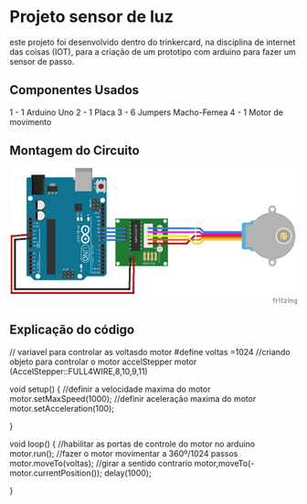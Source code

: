  # Projeto sensor de luz

este projeto foi desenvolvido dentro do trinkercard, na disciplina de internet das coisas 
(IOT), para a criação de um prototipo com arduino para fazer um sensor de passo.

## Componentes Usados
1 - 1 Arduino Uno
2 - 1 Placa
3 - 6 Jumpers Macho-Femea
4 - 1 Motor de movimento

## Montagem do Circuito
![Imagem do Circuito](motor-de-passo-arduino-img4.png)

## Explicação do código


// variavel para controlar as voltasdo motor
 #define voltas =1024
//criando objeto para controlar o motor
accelStepper motor (AccelStepper::FULL4WIRE,8,10,9,11)


void setup() {
//definir a velocidade maxima do motor
  motor.setMaxSpeed(1000);
//definir aceleração maxima do motor
  motor.setAcceleration(100);
  
}

void loop() {
//habilitar as portas de controle do motor no arduino
  motor.run();
//fazer o motor movimentar a 360º/1024 passos
  motor.moveTo(voltas);
//girar a sentido contrario
  motor,moveTo(-motor.currentPosition());
  delay(1000);



}
